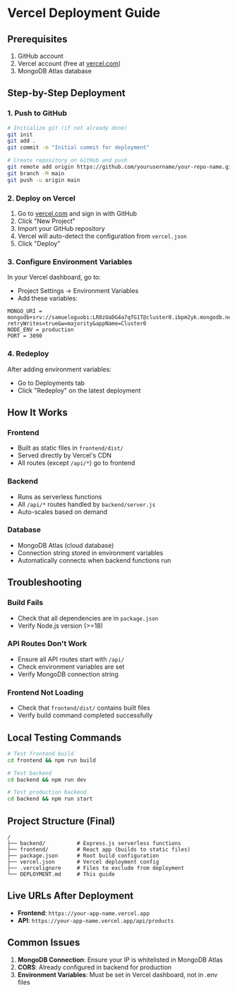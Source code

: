 # Vercel Deployment Guide

## Prerequisites
1. GitHub account
2. Vercel account (free at [vercel.com](https://vercel.com))
3. MongoDB Atlas database

## Step-by-Step Deployment

### 1. Push to GitHub
```bash
# Initialize git (if not already done)
git init
git add .
git commit -m "Initial commit for deployment"

# Create repository on GitHub and push
git remote add origin https://github.com/yourusername/your-repo-name.git
git branch -M main
git push -u origin main
```

### 2. Deploy on Vercel
1. Go to [vercel.com](https://vercel.com) and sign in with GitHub
2. Click "New Project"
3. Import your GitHub repository
4. Vercel will auto-detect the configuration from `vercel.json`
5. Click "Deploy"

### 3. Configure Environment Variables
In your Vercel dashboard, go to:
- Project Settings → Environment Variables
- Add these variables:

```
MONGO_URI = mongodb+srv://samueloguobi:LR8zUaDG4a7qfG1T@cluster0.ibpm2yk.mongodb.net/products?retryWrites=true&w=majority&appName=Cluster0
NODE_ENV = production
PORT = 3090
```

### 4. Redeploy
After adding environment variables:
- Go to Deployments tab
- Click "Redeploy" on the latest deployment

## How It Works

### Frontend
- Built as static files in `frontend/dist/`
- Served directly by Vercel's CDN
- All routes (except `/api/*`) go to frontend

### Backend
- Runs as serverless functions
- All `/api/*` routes handled by `backend/server.js`
- Auto-scales based on demand

### Database
- MongoDB Atlas (cloud database)
- Connection string stored in environment variables
- Automatically connects when backend functions run

## Troubleshooting

### Build Fails
- Check that all dependencies are in `package.json`
- Verify Node.js version (>=18)

### API Routes Don't Work
- Ensure all API routes start with `/api/`
- Check environment variables are set
- Verify MongoDB connection string

### Frontend Not Loading
- Check that `frontend/dist/` contains built files
- Verify build command completed successfully

## Local Testing Commands
```bash
# Test frontend build
cd frontend && npm run build

# Test backend
cd backend && npm run dev

# Test production backend
cd backend && npm run start
```

## Project Structure (Final)
```
/
├── backend/          # Express.js serverless functions
├── frontend/         # React app (builds to static files)
├── package.json      # Root build configuration
├── vercel.json       # Vercel deployment config
├── .vercelignore     # Files to exclude from deployment
└── DEPLOYMENT.md     # This guide
```

## Live URLs After Deployment
- **Frontend**: `https://your-app-name.vercel.app`
- **API**: `https://your-app-name.vercel.app/api/products`

## Common Issues
1. **MongoDB Connection**: Ensure your IP is whitelisted in MongoDB Atlas
2. **CORS**: Already configured in backend for production
3. **Environment Variables**: Must be set in Vercel dashboard, not in .env files